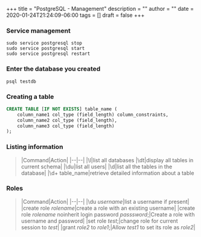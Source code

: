 +++
title = "PostgreSQL - Management"
description = ""
author = ""
date = 2020-01-24T21:24:09-06:00
tags = []
draft = false
+++
### Service management
```
sudo service postgresql stop
sudo service postgresql start
sudo service postgresql restart
```

### Enter the database you created
```
psql testdb
```
	
### Creating a table
```sql
CREATE TABLE [IF NOT EXISTS] table_name (
	column_name1 col_type (field_length) column_constraints,
	column_name2 col_type (field_length),
	column_name3 col_type (field_length)
);
``` 
### Listing information
>|Command|Action|
|--|--|
|\l|list all databases
|\dt|display all tables in current schema|
|\du|list all users|
|\d|list all the tables in the database|
|\d+ table_name|retrieve detailed information about a table

### Roles
>|Command|Action|
|--|--|
|\du _username_|list a username if present|
|create role _rolename_|create a role with an existing username|
|create role _rolename_ noinherit login password _passsword_;|Create a role with username and password|
|set role _test_;|change role for current session to _test_|
|grant _role2_ to _role1_;|Allow _test1_ to set its role as _role2_|